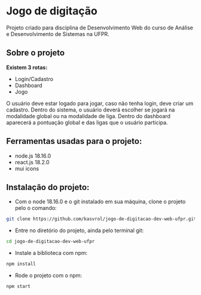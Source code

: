 # Jogo de digitação

Projeto criado para disciplina de Desenvolvimento Web do curso de Análise e Desenvolvimento de Sistemas na UFPR.

## Sobre o projeto

**Existem 3 rotas:**

-   Login/Cadastro
-   Dashboard
-   Jogo

O usuário deve estar logado para jogar, caso não tenha login, deve criar um cadastro.
Dentro do sistema, o usuário deverá escolher se jogará na modalidade global ou na modalidade de liga.
Dentro do dashboard aparecerá a pontuação global e das ligas que o usuário participa.

## Ferramentas usadas para o projeto:

-   node.js 18.16.0
-   react.js 18.2.0
-   mui icons

## Instalação do projeto:

-   Com o node 18.16.0 e o git instalado em sua máquina, clone o projeto pelo o comando:

```bash
git clone https://github.com/kasvrol/jogo-de-digitacao-dev-web-ufpr.git
```

-   Entre no diretório do projeto, ainda pelo terminal git:

```bash
cd jogo-de-digitacao-dev-web-ufpr
```

-   Instale a biblioteca com npm:

```bash
npm install
```

-   Rode o projeto com o npm:

```bash
npm start
```
